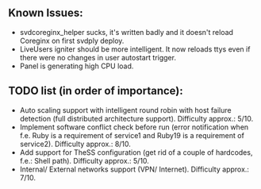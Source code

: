 ## Known Issues:
* svdcoreginx_helper sucks, it's written badly and it doesn't reload Coreginx on first svdply deploy.
* LiveUsers igniter should be more intelligent. It now reloads ttys even if there were no changes in user autostart trigger.
* Panel is generating high CPU load.

## TODO list (in order of importance):
* Auto scaling support with intelligent round robin with host failure detection (full distributed architecture support). Difficulty approx.: 5/10.
* Implement software conflict check before run (error notification when f.e. Ruby is a requirement of service1 and Ruby19 is a requirement of service2). Difficulty approx.: 8/10.
* Add support for TheSS configuration (get rid of a couple of hardcodes, f.e.: Shell path). Difficulty approx.: 5/10.
* Internal/ External networks support (VPN/ Internet). Difficulty approx.: 7/10.
